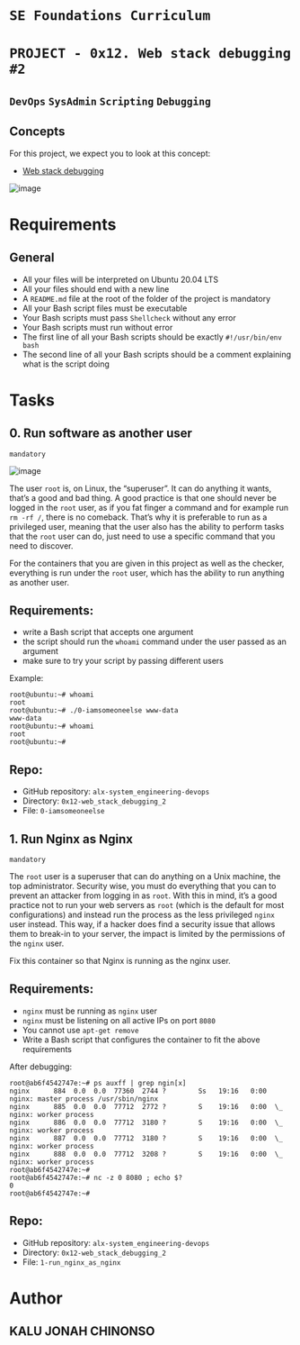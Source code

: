 # `SE Foundations Curriculum`

# `PROJECT - 0x12. Web stack debugging #2`
## `DevOps` `SysAdmin` `Scripting` `Debugging`

## Concepts
For this project, we expect you to look at this concept:

+ [Web stack debugging](https://intranet.alxswe.com/concepts/68)

![image](https://github.com/user-attachments/assets/98eb4a25-b720-4fe4-bd44-be8fecd65752)


# Requirements
## General
+ All your files will be interpreted on Ubuntu 20.04 LTS
+ All your files should end with a new line
+ A `README.md` file at the root of the folder of the project is mandatory
+ All your Bash script files must be executable
+ Your Bash scripts must pass `Shellcheck` without any error
+ Your Bash scripts must run without error
+ The first line of all your Bash scripts should be exactly `#!/usr/bin/env bash`
+ The second line of all your Bash scripts should be a comment explaining what is the script doing


# Tasks
## 0. Run software as another user

`mandatory`

 ![image](https://github.com/user-attachments/assets/060e9187-ac5c-4ea1-ac50-0c87275ea7ab)

The user `root` is, on Linux, the “superuser”. It can do anything it wants, that’s a good and bad thing. A good practice is that one should never be logged in the `root` user, as if you fat finger a command and for example run `rm -rf /`, there is no comeback. That’s why it is preferable to run as a privileged user, meaning that the user also has the ability to perform tasks that the `root` user can do, just need to use a specific command that you need to discover.

For the containers that you are given in this project as well as the checker, everything is run under the `root` user, which has the ability to run anything as another user.

## Requirements:

+ write a Bash script that accepts one argument
+ the script should run the `whoami` command under the user passed as an argument
+ make sure to try your script by passing different users

Example:
```
root@ubuntu:~# whoami
root
root@ubuntu:~# ./0-iamsomeoneelse www-data
www-data
root@ubuntu:~# whoami
root
root@ubuntu:~#
```
## Repo:

+ GitHub repository: `alx-system_engineering-devops`
+ Directory: `0x12-web_stack_debugging_2`
+ File: `0-iamsomeoneelse`
   
## 1. Run Nginx as Nginx

`mandatory`
 
The `root` user is a superuser that can do anything on a Unix machine, the top administrator. Security wise, you must do everything that you can to prevent an attacker from logging in as `root`. With this in mind, it’s a good practice not to run your web servers as `root` (which is the default for most configurations) and instead run the process as the less privileged `nginx` user instead. This way, if a hacker does find a security issue that allows them to break-in to your server, the impact is limited by the permissions of the `nginx` user.

Fix this container so that Nginx is running as the nginx user.

## Requirements:

+ `nginx` must be running as `nginx` user
+ `nginx` must be listening on all active IPs on port `8080`
+ You cannot use `apt-get remove`
+ Write a Bash script that configures the container to fit the above requirements

After debugging:
```
root@ab6f4542747e:~# ps auxff | grep ngin[x]
nginx      884  0.0  0.0  77360  2744 ?        Ss   19:16   0:00 nginx: master process /usr/sbin/nginx
nginx      885  0.0  0.0  77712  2772 ?        S    19:16   0:00  \_ nginx: worker process
nginx      886  0.0  0.0  77712  3180 ?        S    19:16   0:00  \_ nginx: worker process
nginx      887  0.0  0.0  77712  3180 ?        S    19:16   0:00  \_ nginx: worker process
nginx      888  0.0  0.0  77712  3208 ?        S    19:16   0:00  \_ nginx: worker process
root@ab6f4542747e:~#
root@ab6f4542747e:~# nc -z 0 8080 ; echo $?
0
root@ab6f4542747e:~#
```

## Repo:

+ GitHub repository: `alx-system_engineering-devops`
+ Directory: `0x12-web_stack_debugging_2`
+ File: `1-run_nginx_as_nginx`
   
# Author 

## KALU JONAH CHINONSO
